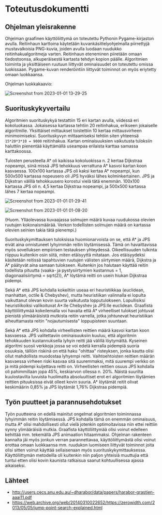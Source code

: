 # Toteutusdokumentti

## Ohjelman yleisrakenne 

Ohjelman graafinen käyttöliittymä on toteutettu Pythonin Pygame-kirjaston avulla. Reitinhaun karttoina käytetään kuvankäsittelyohjelmalla piirrettyjä mustavalkoisia PNG-kuvia, joiden avulla luodaan ruudukko reitinhakualgoritmeja varten. Reitinhaun eteneminen piiretään omaan tiedostoonsa, alkuperäisestä kartasta tehdyn kopion päälle. Algoritmien toiminta ja yksittäiseen ruutuun liittyvät ominaisuudet on toteutettu omissa luokissaan. Pygame-kuvan renderöintiin liittyvät toiminnot on myös eriytetty omaan luokkaansa.

Ohjelman luokkakaavio:

![Screenshot from 2023-01-01 13-29-25](https://user-images.githubusercontent.com/96269683/210169220-486e459f-80db-4e97-8609-2b318231e38b.png)


## Suorituskykyvertailu

Algoritmien suorituskykyä testattiin 15 eri kartan avulla, viidessä eri kokoluokassa. Jokaisessa kartassa tehtiin 20 reitinhakua, erikseen jokaiselle algoritmille. Yksittäiset mittaukset toistettiin 10 kertaa mittausvirheen minimoimiseksi. Suorituskyvyn mittaamiseksi tehtiin siten yhteensä `15*20*3*10 = 9000` reitinhakua. Kartan ominaisuuksien vaikutusta tuloksiin haluttiin pienentää käyttämällä useampaa erilaista karttaa samassa karttakoossa.

Tulosten perusteella A* oli kaikissa kokoluokissa n. 2 kertaa Dijkstraa nopeampi, siinä missä JPS tehokkuus verrattuna A* kasvoi kartan koon kasvaessa. 100x100 kartassa JPS oli kaksi kertaa A* nopeampi, kun 500x500 kartassa nopeusero oli JPS hyväksi lähes kolminkertainen. JPS ja Dijkstran välillä tehokkuusero korostui vielä tätä enemmän. 100x100 kartassa JPS oli n. 4,5 kertaa Dijkstraa nopeampi, ja 500x500 kartassa lähes 7 kertaa nopeampi.

![Screenshot from 2023-01-01 01-29-41](https://user-images.githubusercontent.com/96269683/210158070-8ab2e6da-00f1-4829-b520-b2f6b803c3db.png)

![Screenshot from 2023-01-01 01-08-20](https://user-images.githubusercontent.com/96269683/210158081-5c0948c9-d072-4aed-a6e1-402b63cf22b7.png)

(Huom. Ylläolevassa kuvaajassa solmujen määrä kuvaa ruudukossa olevien ruutujen kokonaismäärää. Verkon todellisten solmujen määrä on kartassa olevien seinien takia tätä pienempi.)

Suorituskykymittauksen tuloksissa huomionarvoista on se, että A* ja JPS eivät aina onnistuneet lyhyimmän reitin löytämisessä. Tämä on havaittavissa myös sovelluksen empiirisen testauksen yhteydessä. Oikeellisuuden tulkinta riippuu kuitenkin osin siitä, miten etäisyyttä mitataan. Jos etäisyydeksi käsitetään reitissä tapahtuvien ruutujen välisten siirtymien määrä, Dijkstra ja A* päätyvät aina samaan tulokseen. Kuitenkin jos halutaan käyttää reitin todellista pituutta (vaaka- ja pystysiirtymien kustannus = 1, diagonaalisiirtymä = sqrt(2)), A* löytämä reitti on usein hiukan Dijkstraa pidempi. 

Sekä A* että JPS kohdalla kokeiltiin useaa eri heuristiikkaa (euclidean, manhattan, octile & Chebyshev), mutta heuristiikan valinnalla ei lopulta vaikuttanut olevan kovin suurta vaikutusta lopputulokseen. Lopullisiksi heuristiikoiksi valikoituvat A*:lle Chebyshev ja JPS:lle euclidean. Graafista käyttöliittymää kokeilemalla voi havaita että A* virheelliset tulokset johtuvat pienistä ylimääräisistä mutkista reitin varrella, jotka johtunevat heuristiikan aiheuttamasta reitin "nojautumisesta" loppupisteen suuntaan. 

Sekä A* että JPS kohdalla virheellisten reittien määrä kasvoi kartan koon kasvaessa. JPS valitettaviin ominaisuuksiin kuuluu, että algoritmin tehokkuuden kustannuksella lyhyin reitti jää välillä löytymättä. Kyseinen algoritmi suosii verkkoja jossa se voi edetä kerralla pidempiä suoria osuuksia, tällöin riskinä on että haku "ohittaa" risteyksen, jonka kautta olisi ollut mahdollista muodostaa lyhyempi reitti. Vaihtoehtoisten reittien määrän kasvaessa virheen riski kasvaa sitä suuremmaksi, mitä suurempi verkko on ja mitä pidempi kuljettava reitti on. Virheellisten reittien osuus JPS kohdalla oli pahimmillaan jopa 45%, keskiarvon ollessa n. 20%. Näistä suurilta kuulostavilta luvuista huolimatta absoluuttiset erot eri algoritmien löytämien reittien pituuksissa eivät olleet kovin suuria. A* löytämät reitit olivat keskimäärin 0,85% ja JPS löytämät 1,76% Dijkstraa pidempiä.

## Työn puutteet ja parannusehdotukset

Työn puutteena on edellä mainitut ongelmat algoritmien toiminnassa lyhyimmän reitin löytämisessä. JPS kohdalla tämä on enemmän ominaisuus, mutta A* olisi mahdollisesti ollut vielä jotenkin optimoitavissa niin ettei reittiin synny ylimääräisiä mutkia. Graafista käyttöliittymää olisi voinut edelleen kehittää mm. tekemällä JPS animaation hitaammaksi. Ohjelman rakenteen kannalta jäi myös jonkun verran parannettavaa, käyttöliittymästä olisi voinut erottaa omaan luokkaansa mm. ruudukon luomiseen liittyvät toiminnot joita olisi sitten voinut käyttää sellaisenaan myös suorituskykymittauksessa. Käyttöliittymän metodeilla oli kuitenkin niin paljon yhteisiä muuttujia että tuntui etten olisi kovin kaunista ratkaisua saanut kohtuullisessa ajassa aikaiseksi. 

## Lähteet

- http://users.cecs.anu.edu.au/~dharabor/data/papers/harabor-grastien-aaai11.pdf
- https://web.archive.org/web/20140310022652/https://zerowidth.com/2013/05/05/jump-point-search-explained.html
